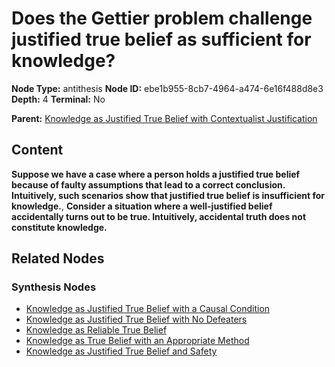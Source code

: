 # Does the Gettier problem challenge justified true belief as sufficient for knowledge?

**Node Type:** antithesis
**Node ID:** ebe1b955-8cb7-4964-a474-6e16f488d8e3
**Depth:** 4
**Terminal:** No

**Parent:** [Knowledge as Justified True Belief with Contextualist Justification](knowledge-as-justified-true-belief-with-contextualist-justification-synthesis-201d8030-0f4a-404d-b982-a0ade8f8459f.md)

## Content

**Suppose we have a case where a person holds a justified true belief because of faulty assumptions that lead to a correct conclusion. Intuitively, such scenarios show that justified true belief is insufficient for knowledge.**, **Consider a situation where a well-justified belief accidentally turns out to be true. Intuitively, accidental truth does not constitute knowledge.**

## Related Nodes

### Synthesis Nodes

- [Knowledge as Justified True Belief with a Causal Condition](knowledge-as-justified-true-belief-with-a-causal-condition-synthesis-1759c427-c061-497a-8d94-9a8f310c9b8c.md)
- [Knowledge as Justified True Belief with No Defeaters](knowledge-as-justified-true-belief-with-no-defeaters-synthesis-03c14cc1-d3e7-41fc-aca9-f6a5da89191f.md)
- [Knowledge as Reliable True Belief](knowledge-as-reliable-true-belief-synthesis-63c3e229-df32-4f24-aabb-ca2ec1167f0c.md)
- [Knowledge as True Belief with an Appropriate Method](knowledge-as-true-belief-with-an-appropriate-method-synthesis-24572dd8-0056-43ce-86a6-6d57d756c3f4.md)
- [Knowledge as Justified True Belief and Safety](knowledge-as-justified-true-belief-and-safety-synthesis-1f088736-9512-4f50-bf92-939163d67226.md)
